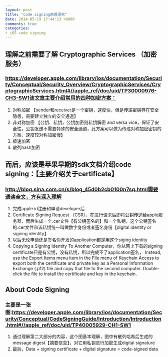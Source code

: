 ```yaml
---
layout: post
title: "code signing原理深究"
date: 2014-05-19 17:44:13 +0800
comments: true
categories:
- iOS code signing
---
```


## 理解之前需要了解 Cryptographic Services （加密服务）
### https://developer.apple.com/library/ios/documentation/Security/Conceptual/Security_Overview/CryptographicServices/CryptographicServices.html#//apple_ref/doc/uid/TP30000976-CH3-SW1该文章主要介绍常用的四种加密方案：

1. 对称加密 【sender和receiver是一个密钥，速度快，但是传递密钥存在安全隐患，需要建立独立的安全通道】
2. 非对称加密 【公钥、私钥，公钥加密则私钥解密 and versa vice，保证了安全性，公钥发送不需要特殊的安全通道，此方案可以做为传递对称加密密钥的方案，速度较对称加密慢】
3. 极速加密
4. 散列hash加密

## 而后，应该是苹果早期的sdk文档介绍code signing：【主要介绍关于certificate】
### http://blog.sina.com.cn/s/blog_45d0b2cb0100n7sq.html需要通读全文，方有深入理解

1. 完成apple id注册和申请developer后
2. Certificate Signing Request （CSR），在进行请求后即将公钥传送给apple服务器，而后生成一个.cer文件【有公钥签名的】和一个私钥，这个公钥签名的.cer文件和该私钥统一叫做数字身份或者签名身份【digital identity or signing identity】
3. 以后无论申请还是签名你开发的application都是用这个siging identity
4. Copying a Signing Identity To Another Computer，你从网上下载的signing certificate只是有公钥，没有私钥，所以完成不了application签名，
Instead, use the Export Items menu item in the File menu of Keychain Access to export both the certificate and private key as a Personal Information Exchange (.p12) file
and copy that file to the second computer. Double-click the file to install the certificate and key in the keychain.

## About Code Signing
### 主要是一张图:https://developer.apple.com/library/ios/documentation/Security/Conceptual/CodeSigningGuide/Introduction/Introduction.html#//apple_ref/doc/uid/TP40005929-CH1-SW1
1. 通过理解第二大部分的内容，这个图基本理解，图中有散列哈希后生成的message digest【摘要信息】，对它用私钥进行加密生成digital signature
2. 最后，Data + signing certificate + digital signature = code-signed data
